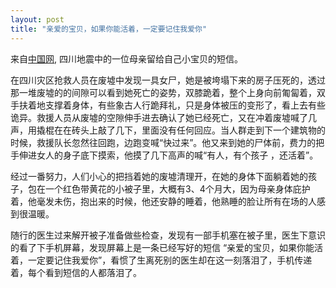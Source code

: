 ```yaml
---
layout: post
title: "亲爱的宝贝，如果你能活着，一定要记住我爱你"
---
```


来自[中国网](http://www.china.com.cn/info/txt/2008-05/16/content_15264702.htm), 四川地震中的一位母亲留给自己小宝贝的短信。

在四川灾区抢救人员在废墟中发现一具女尸，她是被垮塌下来的房子压死的，透过那一堆废墟的的间隙可以看到她死亡的姿势，双膝跪着，整个上身向前匍匐着，双手扶着地支撑着身体，有些象古人行跪拜礼，只是身体被压的变形了，看上去有些诡异。救援人员从废墟的空隙伸手进去确认了她已经死亡，又在冲着废墟喊了几声，用撬棍在在砖头上敲了几下，里面没有任何回应。当人群走到下一个建筑物的时候，救援队长忽然往回跑，边跑变喊“快过来”。他又来到她的尸体前，费力的把手伸进女人的身子底下摸索，他摸了几下高声的喊“有人，有个孩子 ，还活着”。

经过一番努力，人们小心的把挡着她的废墟清理开，在她的身体下面躺着她的孩子，包在一个红色带黄花的小被子里，大概有3、4个月大，因为母亲身体庇护着，他毫发未伤，抱出来的时候，他还安静的睡着，他熟睡的脸让所有在场的人感到很温暖。

随行的医生过来解开被子准备做些检查，发现有一部手机塞在被子里，医生下意识的看了下手机屏幕，发现屏幕上是一条已经写好的短信 “亲爱的宝贝，如果你能活着，一定要记住我爱你”，看惯了生离死别的医生却在这一刻落泪了，手机传递着，每个看到短信的人都落泪了。

